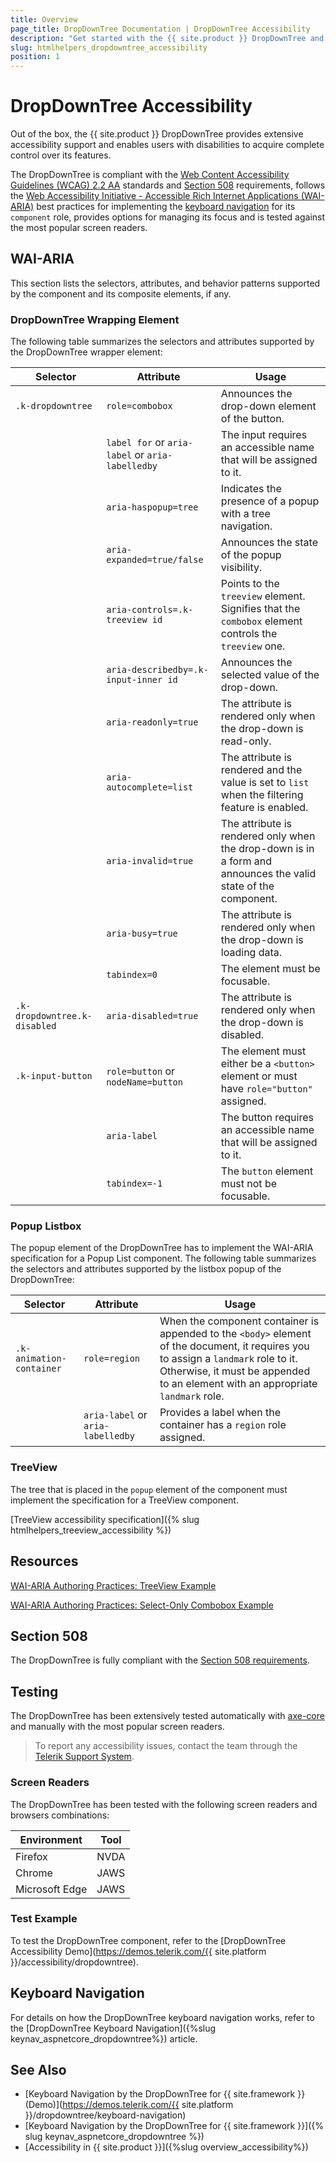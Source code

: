 ```yaml
---
title: Overview
page_title: DropDownTree Documentation | DropDownTree Accessibility
description: "Get started with the {{ site.product }} DropDownTree and learn about its accessibility support for WAI-ARIA, Section 508, and WCAG 2.2."
slug: htmlhelpers_dropdowntree_accessibility
position: 1
---
```


# DropDownTree Accessibility





Out of the box, the {{ site.product }} DropDownTree provides extensive accessibility support and enables users with disabilities to acquire complete control over its features.


The DropDownTree is compliant with the [Web Content Accessibility Guidelines (WCAG) 2.2 AA](https://www.w3.org/TR/WCAG22/) standards and [Section 508](https://www.section508.gov/) requirements, follows the [Web Accessibility Initiative - Accessible Rich Internet Applications (WAI-ARIA)](https://www.w3.org/WAI/ARIA/apg/) best practices for implementing the [keyboard navigation](#keyboard-navigation) for its `component` role, provides options for managing its focus and is tested against the most popular screen readers.

## WAI-ARIA


This section lists the selectors, attributes, and behavior patterns supported by the component and its composite elements, if any.

### DropDownTree Wrapping Element


The following table summarizes the selectors and attributes supported by the DropDownTree wrapper element:

| Selector | Attribute | Usage |
| -------- | --------- | ----- |
| `.k-dropdowntree` | `role=combobox` | Announces the drop-down element of the button. |
|  | `label for` or `aria-label` or `aria-labelledby` | The input requires an accessible name that will be assigned to it. |
|  | `aria-haspopup=tree` | Indicates the presence of a popup with a tree navigation. |
|  | `aria-expanded=true/false` | Announces the state of the popup visibility. |
|  | `aria-controls=.k-treeview id` | Points to the `treeview` element. Signifies that the `combobox` element controls the `treeview` one. |
|  | `aria-describedby=.k-input-inner id` | Announces the selected value of the drop-down. |
|  | `aria-readonly=true` | The attribute is rendered only when the drop-down is read-only. |
|  | `aria-autocomplete=list` | The attribute is rendered and the value is set to `list` when the filtering feature is enabled. |
|  | `aria-invalid=true` | The attribute is rendered only when the drop-down is in a form and announces the valid state of the component. |
|  | `aria-busy=true` | The attribute is rendered only when the drop-down is loading data. |
|  | `tabindex=0` | The element must be focusable. |
| `.k-dropdowntree.k-disabled` | `aria-disabled=true` | The attribute is rendered only when the drop-down is disabled. |
| `.k-input-button` | `role=button` or `nodeName=button` | The element must either be a `<button>` element or must have `role="button"` assigned. |
|  | `aria-label` | The button requires an accessible name that will be assigned to it. |
|  | `tabindex=-1` | The `button` element must not be focusable. |

### Popup Listbox


The popup element of the DropDownTree has to implement the WAI-ARIA specification for a Popup List component. The following table summarizes the selectors and attributes supported by the listbox popup of the DropDownTree:

| Selector | Attribute | Usage |
| -------- | --------- | ----- |
| `.k-animation-container` | `role=region` | When the component container is appended to the `<body>` element of the document, it requires you to assign a `landmark` role to it. Otherwise, it must be appended to an element with an appropriate `landmark` role. |
|  | `aria-label` or `aria-labelledby` | Provides a label when the container has a `region` role assigned. |

### TreeView


The tree that is placed in the `popup` element of the component must implement the specification for a TreeView component.

[TreeView accessibility specification]({% slug htmlhelpers_treeview_accessibility %})

## Resources

[WAI-ARIA Authoring Practices: TreeView Example](https://www.w3.org/WAI/ARIA/apg/example-index/treeview/treeview-navigation)

[WAI-ARIA Authoring Practices: Select-Only Combobox Example](https://www.w3.org/WAI/ARIA/apg/example-index/combobox/combobox-select-only.html)

## Section 508


The DropDownTree is fully compliant with the [Section 508 requirements](http://www.section508.gov/).

## Testing


The DropDownTree has been extensively tested automatically with [axe-core](https://github.com/dequelabs/axe-core) and manually with the most popular screen readers.

> To report any accessibility issues, contact the team through the [Telerik Support System](https://www.telerik.com/account/support-center).

### Screen Readers


The DropDownTree has been tested with the following screen readers and browsers combinations:

| Environment | Tool |
| ----------- | ---- |
| Firefox | NVDA |
| Chrome | JAWS |
| Microsoft Edge | JAWS |



### Test Example

To test the DropDownTree component, refer to the [DropDownTree Accessibility Demo](https://demos.telerik.com/{{ site.platform }}/accessibility/dropdowntree).

## Keyboard Navigation

For details on how the DropDownTree keyboard navigation works, refer to the [DropDownTree Keyboard Navigation]({%slug keynav_aspnetcore_dropdowntree%}) article.

## See Also

* [Keyboard Navigation by the DropDownTree for {{ site.framework }} (Demo)](https://demos.telerik.com/{{ site.platform }}/dropdowntree/keyboard-navigation)
* [Keyboard Navigation by the DropDownTree for {{ site.framework }}]({% slug keynav_aspnetcore_dropdowntree %})
* [Accessibility in {{ site.product }}]({%slug overview_accessibility%})